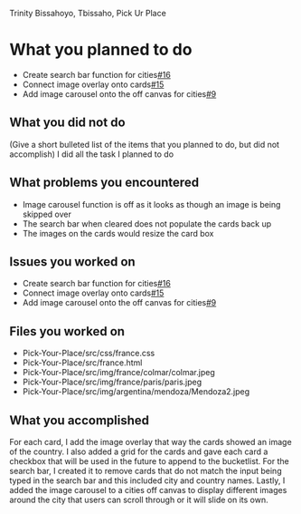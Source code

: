 Trinity Bissahoyo, Tbissaho, Pick Ur Place

# What you planned to do

- Create search bar function for cities[#16](https://github.com/utk-cs340-fall24/Pick-Your-Place/issues/16)
- Connect image overlay onto cards[#15](https://github.com/utk-cs340-fall24/Pick-Your-Place/issues/15)
- Add image carousel onto the off canvas for cities[#9](https://github.com/utk-cs340-fall24/Pick-Your-Place/issues/9)

## What you did not do

(Give a short bulleted list of the items that you planned to do, but did not accomplish)
I did all the task I planned to do

## What problems you encountered

- Image carousel function is off as it looks as though an image is being skipped over
- The search bar when cleared does not populate the cards back up
- The images on the cards would resize the card box

## Issues you worked on

- Create search bar function for cities[#16](https://github.com/utk-cs340-fall24/Pick-Your-Place/issues/16)
- Connect image overlay onto cards[#15](https://github.com/utk-cs340-fall24/Pick-Your-Place/issues/15)
- Add image carousel onto the off canvas for cities[#9](https://github.com/utk-cs340-fall24/Pick-Your-Place/issues/9)

## Files you worked on

- Pick-Your-Place/src/css/france.css
- Pick-Your-Place/src/france.html
- Pick-Your-Place/src/img/france/colmar/colmar.jpeg
- Pick-Your-Place/src/img/france/paris/paris.jpeg
- Pick-Your-Place/src/img/argentina/mendoza/Mendoza2.jpeg

## What you accomplished

For each card, I add the image overlay that way the cards showed an image of the country. I also added a grid for the cards and gave each card a checkbox that will be used in the future to append to the bucketlist. For the search bar, I created it to remove cards that do not match the input being typed in the search bar and this included city and country names. Lastly, I added the image carousel to a cities off canvas to display different images around the city that users can scroll through or it will slide on its own.

